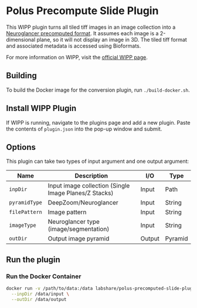 # Polus Precompute Slide Plugin

This WIPP plugin turns all tiled tiff images in an image collection into a
[Neuroglancer precomputed format](https://github.com/google/neuroglancer/tree/master/src/neuroglancer/datasource/precomputed).
It assumes each image is a 2-dimensional plane, so it will not display an image
in 3D. The tiled tiff format and associated metadata is accessed using
Bioformats.

For more information on WIPP, visit the
[official WIPP page](https://isg.nist.gov/deepzoomweb/software/wipp).

## Building

To build the Docker image for the conversion plugin, run
`./build-docker.sh`.

## Install WIPP Plugin

If WIPP is running, navigate to the plugins page and add a new plugin. Paste the
contents of `plugin.json` into the pop-up window and submit.

## Options

This plugin can take two types of input argument and one output argument:

| Name          | Description                                           | I/O    | Type    |
|---------------|-------------------------------------------------------|--------|---------|
| `inpDir`      | Input image collection (Single Image Planes/Z Stacks) | Input  | Path    |
| `pyramidType` | DeepZoom/Neuroglancer                                 | Input  | String  |
| `filePattern` | Image pattern                                         | Input  | String  |
| `imageType`   | Neuroglancer type (image/segmentation)                | Input  | String  |
| `outDir`      | Output image pyramid                                  | Output | Pyramid |

## Run the plugin

### Run the Docker Container

```bash
docker run -v /path/to/data:/data labshare/polus-precomputed-slide-plugin \
  --inpDir /data/input \
  --outDir /data/output
```
